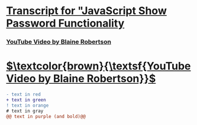 # [Transcript for "JavaScript Show Password Functionality](https://jmmonjeremy.github.io/Transcripts/JavaScript_Show_Password_Functionality.html)
### [YouTube Video by Blaine Robertson](https://www.youtube.com/watch?v=4vIkaZ1qb74)
<a href="https://www.youtube.com/watch?v=4vIkaZ1qb74"><h1>$\textcolor{brown}{\textsf{YouTube Video by Blaine Robertson}}$</h1></a>
```diff
- text in red
+ text in green
! text in orange
# text in gray
@@ text in purple (and bold)@@
```
